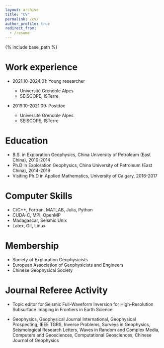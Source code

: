 ```yaml
---
layout: archive
title: "CV"
permalink: /cv/
author_profile: true
redirect_from:
  - /resume
---
```


{% include base_path %}

Work experience
======
* 2021.10-2024.01: Young researcher
  * Université Grenoble Alpes
  * SEISCOPE, ISTerre

* 2019.10-2021.09: Postdoc 
  * Université Grenoble Alpes
  * SEISCOPE, ISTerre

Education
======
* B.S. in Exploration Geophysics, China University of Petroleum (East China), 2010-2014
* Ph.D in Exploration Geophysics, China University of Petroleum (East China), 2014-2019
* Visiting Ph.D in Applied Mathematics, University of Calgary, 2016-2017
  
Computer Skills
======
* C/C++, Fortran, MATLAB, Julia, Python
* CUDA-C, MPI, OpenMP
* Madagascar, Seismic Unix
* Latex, Git, Linux

Membership
======
* Society of Exploration Geophysicists  
* European Association of Geophysicists and Engineers
* Chinese Geophysical Society 
 
Journal Referee Activity
======
* Topic editor for Seismic Full-Waveform Inversion for High-Resolution Subsurface
Imaging in Frontiers in Earth Science

* Geophysics, Geophysical Journal International, Geophysical Prospecting, IEEE TGRS,
Inverse Problems, Surveys in Geophysics, Seismological Research Letters, Waves in
Random and Complex Media, Computers and Geosciences, Computational Geosciences,
Chinese Journal of Geophysics

